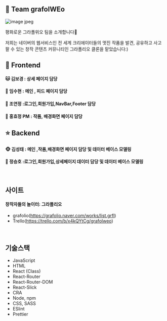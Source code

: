 ## 🎨 Team grafolWEo
![image jpeg](https://user-images.githubusercontent.com/61561475/97651573-cb6d6b00-1a9f-11eb-87f7-8bade037e60e.jpg)

평화로운 그라폴위오 팀을 소개합니다💛

저희는 네이버의 웹서비스인 전 세계 크리에이터들의 멋진 작품을 발견, 공유하고 사고팔 수 있는 창작 콘텐츠 커뮤니티인 그라폴리오 클론을 맡았습니다:)


## 💖 Frontend 
#### 🐱 김보경 : 상세 페이지 담당
#### 🐥 임수현 : 메인 , 피드 페이지 담당
#### 🐶 조연정 :로그인,회원가입,NavBar,Footer 담당
#### 🐰 홍효정 PM : 작품, 배경화면 페이지 담당


## ⭐️ Backend
#### 🐵 김성태 : 메인 ,작품,배경화면 페이지 담당 및 데이터 베이스 모델링
#### 🐻 정승호 :로그인,회원가입,상세페이지 데이터 담당 및 데이터 베이스 모델링

<br>

## 사이트
#### 창작자들의 놀이터: 그라폴리오
- grafolio(https://grafolio.naver.com/works/list.grfl)
- Trello(https://trello.com/b/x4kQYtCg/grafolweo)

<br>

## 기술스택

- JavaScript
- HTML
- React (Class)
- React-Router
- React-Router-DOM
- React-Slick
- CRA
- Node, npm
- CSS, SASS
- ESlint
- Prettier


<br>
